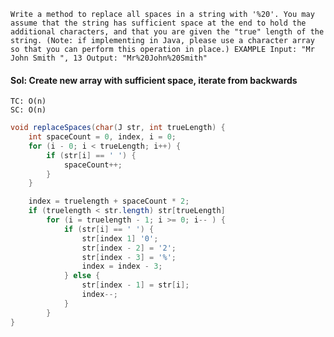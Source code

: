 `Write a method to replace all spaces in a string with '%20'. You may assume that the string
has sufficient space at the end to hold the additional characters, and that you are given the "true"
length of the string. (Note: if implementing in Java, please use a character array so that you can
perform this operation in place.)
EXAMPLE
Input: "Mr John Smith ", 13
Output: "Mr%20John%20Smith" 
`
#### Sol: Create new array with sufficient space, iterate from backwards
```
TC: O(n)
SC: O(n)
```
```java
void replaceSpaces(char(J str, int trueLength) {
	int spaceCount = 0, index, i = 0;
	for (i - 0; i < trueLength; i++) {
		if (str[i] == ' ') {
			spaceCount++;
		}
	}

	index = truelength + spaceCount * 2;
	if (truelength < str.length) str[trueLength]
		for (i = truelength - 1; i >= 0; i-- ) {
			if (str[i] == ' ') {
				str[index 1] '0';
				str[index - 2] = '2';
				str[index - 3] = '%';
				index = index - 3;
			} else {
				str[index - 1] = str[i];
				index--;
			}
		}
}
```
